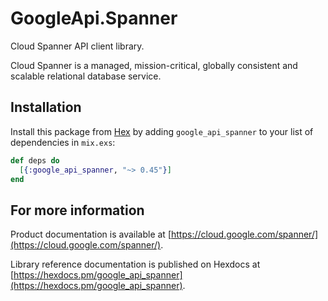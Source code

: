 # GoogleApi.Spanner

Cloud Spanner API client library.

Cloud Spanner is a managed, mission-critical, globally consistent and scalable relational database service.

## Installation

Install this package from [Hex](https://hex.pm) by adding
`google_api_spanner` to your list of dependencies in `mix.exs`:

```elixir
def deps do
  [{:google_api_spanner, "~> 0.45"}]
end
```

## For more information

Product documentation is available at [https://cloud.google.com/spanner/](https://cloud.google.com/spanner/).

Library reference documentation is published on Hexdocs at
[https://hexdocs.pm/google_api_spanner](https://hexdocs.pm/google_api_spanner).
